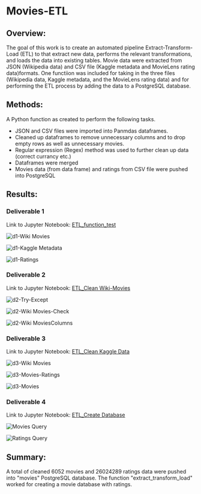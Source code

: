 # Movies-ETL

## Overview:

The goal of this work is to create an automated pipeline Extract-Transform-Load (ETL) to that extract new data, performs the relevant transformations, and loads the data into existing tables. Movie data were extracted from JSON (Wikipedia data) and CSV file (Kaggle metadata and MovieLens rating data)formats.    One functiion was included for taking in the three files (Wikipedia data, Kaggle metadata, and the MovieLens rating data) and for performing the ETL process by adding the data to a PostgreSQL database.

## Methods:

A Python function as created to perform the following tasks.

- JSON and CSV files were imported into Panmdas dataframes.
- Cleaned up dataframes to remove unnecessary columns and to drop empty rows as well as unnecessary movies.
- Regular expression (Regex) method was used to further clean up data (correct currancy etc.)
- Dataframes were merged
- Movies data (from data frame) and ratings from CSV file were pushed into PostgreSQL   

## Results:

### Deliverable 1

Link to Jupyter Notebook: [ETL_function_test](https://github.com/wwpa65/Movies-ETL/blob/51d9b45a7ed8d6d5cda1e266268cb4c9ae5e8bff/ETL_function_test.ipynb)

![d1-Wiki Movies](/Resources/Deliverable1/d1-wiki_movies_df.png)

![d1-Kaggle Metadata](/Resources/Deliverable1/d1-kaggle_metadata_df.png)

![d1-Ratings](/Resources/Deliverable1/d1-ratings_df.png)


### Deliverable 2

Link to Jupyter Notebook: [ETL_Clean Wiki-Movies](https://github.com/wwpa65/Movies-ETL/blob/51d9b45a7ed8d6d5cda1e266268cb4c9ae5e8bff/ETL_clean_wiki_movies.ipynb)

![d2-Try-Except](/Resources/Deliverable2/d2-try-except.png)

![d2-Wiki Movies-Check](/Resources/Deliverable2/d2-wiki_movies_df.png)

![d2-Wiki MoviesColumns](/Resources/Deliverable2/d2-wiki_movies_df-columns.png)


### Deliverable 3

Link to Jupyter Notebook: [ETL_Clean Kaggle Data](https://github.com/wwpa65/Movies-ETL/blob/51d9b45a7ed8d6d5cda1e266268cb4c9ae5e8bff/ETL_clean_kaggle_data.ipynb)

![d3-Wiki Movies](/Resources/Deliverable3/d3-wiki_movies_df.png)

![d3-Movies-Ratings](/Resources/Deliverable3/d3-movies_with_ratings_df.png)

![d3-Movies](/Resources/Deliverable3/d3-movies_df.png)

### Deliverable 4

Link to Jupyter Notebook: [ETL_Create Database](https://github.com/wwpa65/Movies-ETL/blob/51d9b45a7ed8d6d5cda1e266268cb4c9ae5e8bff/ETL_create_database.ipynb)

![Movies Query](/Resources/movies_query.png)

![Ratings Query](/Resources/ratings_query.png)

## Summary:

A total of cleaned 6052 movies and 26024289 ratings data were pushed into "movies" PostgreSQL database. The function "extract_transform_load" worked for creating a movie database with ratings.
